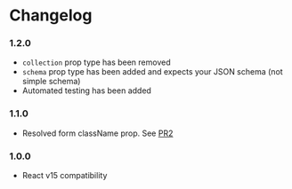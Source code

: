 # Changelog

### 1.2.0
- `collection` prop type has been removed
- `schema` prop type has been added and expects your JSON schema (not simple schema)
- Automated testing has been added

### 1.1.0
- Resolved form className prop. See [PR2](https://github.com/Aluminati/meteor-react-autoform/pull/2)

### 1.0.0
- React v15 compatibility
